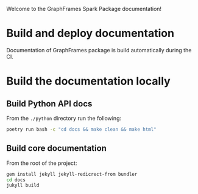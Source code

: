 Welcome to the GraphFrames Spark Package documentation!

# Build and deploy documentation

Documentation of GraphFrames package is build automatically during the CI.

# Build the documentation locally

## Build Python API docs

From the `./python` directory run the following:

```sh
poetry run bash -c "cd docs && make clean && make html"
```

## Build core documentation

From the root of the project:

```sh
gem install jekyll jekyll-redicrect-from bundler
cd docs
jukyll build
```
